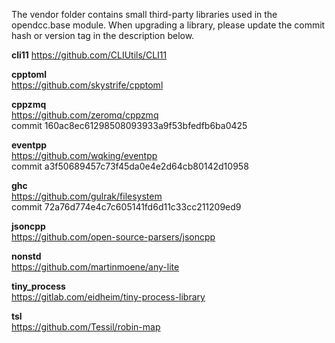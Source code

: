 The vendor folder contains small third-party libraries used in the opendcc.base module.
When upgrading a library, please update the commit hash or version tag in the description below.

**cli11**
https://github.com/CLIUtils/CLI11

**cpptoml**  
https://github.com/skystrife/cpptoml

**cppzmq**  
https://github.com/zeromq/cppzmq  
commit 160ac8ec61298508093933a9f53bfedfb6ba0425

**eventpp**  
https://github.com/wqking/eventpp  
commit a3f50689457c73f45da0e4e2d64cb80142d10958

**ghc**  
https://github.com/gulrak/filesystem  
commit 72a76d774e4c7c605141fd6d11c33cc211209ed9

**jsoncpp**  
https://github.com/open-source-parsers/jsoncpp 

**nonstd**  
https://github.com/martinmoene/any-lite

**tiny_process**  
https://gitlab.com/eidheim/tiny-process-library

**tsl**  
https://github.com/Tessil/robin-map